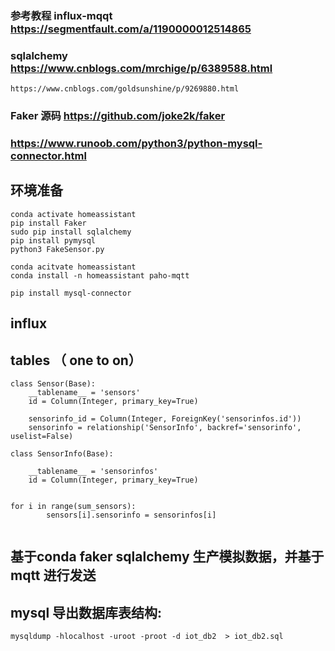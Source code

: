 ### 参考教程 influx-mqqt  https://segmentfault.com/a/1190000012514865
### sqlalchemy https://www.cnblogs.com/mrchige/p/6389588.html
    https://www.cnblogs.com/goldsunshine/p/9269880.html
### Faker 源码 https://github.com/joke2k/faker

### https://www.runoob.com/python3/python-mysql-connector.html
## 环境准备
 ```
 conda activate homeassistant
 pip install Faker
 sudo pip install sqlalchemy
 pip install pymysql
 python3 FakeSensor.py

 conda acitvate homeassistant
 conda install -n homeassistant paho-mqtt

 pip install mysql-connector
```
## influx

## tables （ one to on）
```$xslt
class Sensor(Base):
    __tablename__ = 'sensors'
    id = Column(Integer, primary_key=True)

    sensorinfo_id = Column(Integer, ForeignKey('sensorinfos.id'))
    sensorinfo = relationship('SensorInfo', backref='sensorinfo', uselist=False)
    
class SensorInfo(Base):

    __tablename__ = 'sensorinfos'
    id = Column(Integer, primary_key=True)    


for i in range(sum_sensors):
        sensors[i].sensorinfo = sensorinfos[i]


```

## 基于conda faker sqlalchemy 生产模拟数据，并基于mqtt 进行发送


## mysql 导出数据库表结构:
```
mysqldump -hlocalhost -uroot -proot -d iot_db2  > iot_db2.sql
```